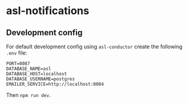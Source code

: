 # asl-notifications

## Development config

For default development config using `asl-conductor` create the following `.env` file:

```
PORT=8087
DATABASE_NAME=asl
DATABASE_HOST=localhost
DATABASE_USERNAME=postgres
EMAILER_SERVICE=http://localhost:8084
```

Then `npm run dev`.
